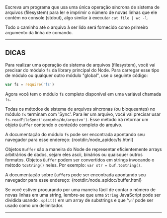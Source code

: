 Escreva um programa que usa uma única operação síncrona de sistema de arquivos (filesystem) para ler e imprimir o número de novas linhas que ele contém no console (stdout), algo similar à executar `cat file | wc -l`.

Todo o caminho até o arquivo à ser lido será fornecido como primeiro argumento da linha de comando.

----------------------------------------------------------------------
## DICAS

Para realizar uma operação de sistema de arquivos (filesystem), você vai precisar do módulo `fs` da library principal do Node. Para carregar esse tipo de módulo ou qualquer outro módulo "global", use o seguinte código:

```js
var fs = require('fs')
```

Agora você tem o módulo `fs` completo disponível em uma variável chamada `fs`.

Todas os métodos de sistema de arquivos síncronas (ou bloqueantes) no módulo `fs` terminam com 'Sync'. Para ler um arquivo, você vai precisar usar `fs.readFileSync('caminho/do/arquivo')`. Esse método irá retornar um objeto `Buffer` contendo o conteúdo completo do arquivo.

A documentação do módulo `fs` pode ser encontrada apontando seu navegador para esse endereço:
  {rootdir:/node_apidoc/fs.html}

Objetos `Buffer` são a maneira do Node de representar eficientemente arrays arbitrários de dados, sejam eles ascii, binários ou quaisquer outros formatos. Objetos `Buffer` podem ser convertidos em strings invocando o método `toString()` neles. Por exemplo: `var str = buf.toString()`.

A documentação sobre `Buffer`s pode ser encontrada apontando seu navegador para esse endereço:
  {rootdir:/node_apidoc/buffer.html}

Se você estiver procurando por uma maneira fácil de contar o número de novas linhas em uma string, lembre-se que uma `String` JavaScript pode ser dividida usando `.split()` em um array de substrings e que '`\n`' pode ser usado como um delimitador.

----------------------------------------------------------------------
